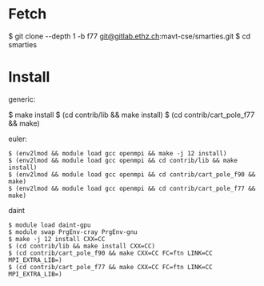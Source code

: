 # Fetch

   $ git clone --depth 1 -b f77 git@gitlab.ethz.ch:mavt-cse/smarties.git
   $ cd smarties

# Install

generic:

   $ make install
   $ (cd contrib/lib && make install)
   $ (cd contrib/cart_pole_f77 && make)

euler:

    $ (env2lmod && module load gcc openmpi && make -j 12 install)
    $ (env2lmod && module load gcc openmpi && cd contrib/lib && make install)
    $ (env2lmod && module load gcc openmpi && cd contrib/cart_pole_f90 && make)
    $ (env2lmod && module load gcc openmpi && cd contrib/cart_pole_f77 && make)

daint

    $ module load daint-gpu
    $ module swap PrgEnv-cray PrgEnv-gnu
    $ make -j 12 install CXX=CC
    $ (cd contrib/lib && make install CXX=CC)
    $ (cd contrib/cart_pole_f90 && make CXX=CC FC=ftn LINK=CC MPI_EXTRA_LIB=)
    $ (cd contrib/cart_pole_f77 && make CXX=CC FC=ftn LINK=CC MPI_EXTRA_LIB=)
